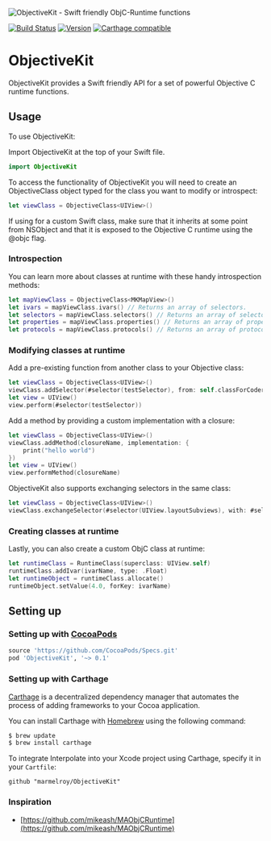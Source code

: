 ![ObjectiveKit - Swift friendly ObjC-Runtime functions ](https://cloud.githubusercontent.com/assets/889949/20280667/af0f6410-aaad-11e6-8723-9e0817e1d656.png)


[![Build Status](https://travis-ci.org/marmelroy/ObjectiveKit.svg?branch=master)](https://travis-ci.org/marmelroy/ObjectiveKit)
[![Version](http://img.shields.io/cocoapods/v/ObjectiveKit.svg)](http://cocoapods.org/?q=ObjectiveKit)
[![Carthage compatible](https://img.shields.io/badge/Carthage-compatible-4BC51D.svg?style=flat)](https://github.com/Carthage/Carthage)

# ObjectiveKit
ObjectiveKit provides a Swift friendly API for a set of powerful Objective C runtime functions.

## Usage

To use ObjectiveKit:

Import ObjectiveKit at the top of your Swift file.

```swift
import ObjectiveKit
```

To access the functionality of ObjectiveKit you will need to create an ObjectiveClass object typed for the class you want to modify or introspect:

```swift
let viewClass = ObjectiveClass<UIView>()
```

If using for a custom Swift class, make sure that it inherits at some point from NSObject and that it is exposed to the Objective C runtime using the @objc flag.

### Introspection

You can learn more about classes at runtime with these handy introspection methods:
```swift
let mapViewClass = ObjectiveClass<MKMapView>()
let ivars = mapViewClass.ivars() // Returns an array of selectors.
let selectors = mapViewClass.selectors() // Returns an array of selectors.
let properties = mapViewClass.properties() // Returns an array of properties.
let protocols = mapViewClass.protocols() // Returns an array of protocols.
```

### Modifying classes at runtime

Add a pre-existing function from another class to your Objective class:
```swift
let viewClass = ObjectiveClass<UIView>()
viewClass.addSelector(#selector(testSelector), from: self.classForCoder)
let view = UIView()
view.perform(#selector(testSelector))
```

Add a method by providing a custom implementation with a closure:
```swift
let viewClass = ObjectiveClass<UIView>()
viewClass.addMethod(closureName, implementation: {
    print("hello world")
})
let view = UIView()
view.performMethod(closureName)
```

ObjectiveKit also supports exchanging selectors in the same class:
```swift
let viewClass = ObjectiveClass<UIView>()
viewClass.exchangeSelector(#selector(UIView.layoutSubviews), with: #selector(UIView.xxx_layoutSubviews))
```

### Creating classes at runtime

Lastly, you can also create a custom ObjC class at runtime:
```swift
let runtimeClass = RuntimeClass(superclass: UIView.self)
runtimeClass.addIvar(ivarName, type: .Float)
let runtimeObject = runtimeClass.allocate()
runtimeObject.setValue(4.0, forKey: ivarName)
```

## Setting up

### Setting up with [CocoaPods](http://cocoapods.org/?q=ObjectiveKit)
```ruby
source 'https://github.com/CocoaPods/Specs.git'
pod 'ObjectiveKit', '~> 0.1'
```

### Setting up with Carthage

[Carthage](https://github.com/Carthage/Carthage) is a decentralized dependency manager that automates the process of adding frameworks to your Cocoa application.

You can install Carthage with [Homebrew](http://brew.sh/) using the following command:

```bash
$ brew update
$ brew install carthage
```

To integrate Interpolate into your Xcode project using Carthage, specify it in your `Cartfile`:

```ogdl
github "marmelroy/ObjectiveKit"
```

### Inspiration
- [https://github.com/mikeash/MAObjCRuntime](https://github.com/mikeash/MAObjCRuntime)
